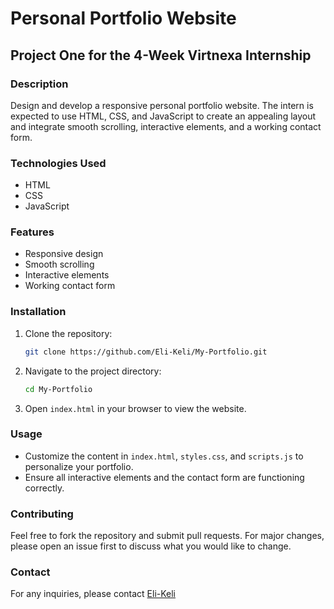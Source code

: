# Personal Portfolio Website

## Project One for the 4-Week Virtnexa Internship

### Description
Design and develop a responsive personal portfolio website. The intern is expected to use HTML, CSS, and JavaScript to create an appealing layout and integrate smooth scrolling, interactive elements, and a working contact form.

### Technologies Used
- HTML
- CSS
- JavaScript

### Features
- Responsive design
- Smooth scrolling
- Interactive elements
- Working contact form

### Installation
1. Clone the repository:
    ```bash
    git clone https://github.com/Eli-Keli/My-Portfolio.git
    ```
2. Navigate to the project directory:
    ```bash
    cd My-Portfolio
    ```
3. Open `index.html` in your browser to view the website.

### Usage
- Customize the content in `index.html`, `styles.css`, and `scripts.js` to personalize your portfolio.
- Ensure all interactive elements and the contact form are functioning correctly.

### Contributing
Feel free to fork the repository and submit pull requests. For major changes, please open an issue first to discuss what you would like to change.

### Contact
For any inquiries, please contact [Eli-Keli](http://github.com/Eli-Keli")
